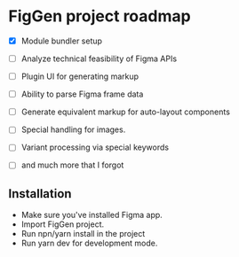 # FigGen project roadmap

 * [x] Module bundler setup
 * [ ] Analyze technical feasibility of Figma APIs
 * [ ] Plugin UI for generating markup
 * [ ] Ability to parse Figma frame data
 * [ ] Generate equivalent markup for auto-layout components
 * [ ] Special handling for images.
 * [ ] Variant processing via special keywords
 * [ ] and much more that I forgot 


## Installation

* Make sure you've installed Figma app.
* Import FigGen project.
* Run npn/yarn install in the project
* Run yarn dev for development mode.